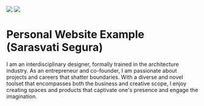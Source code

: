 <a href="https://codeclimate.com/repos/5f4ec32b952dee01b70001fd/maintainability"><img src="https://api.codeclimate.com/v1/badges/c9b86d84e966790b8bca/maintainability" /></a>
<a href="https://codeclimate.com/repos/5f4ec32b952dee01b70001fd/test_coverage"><img src="https://api.codeclimate.com/v1/badges/c9b86d84e966790b8bca/test_coverage" /></a>
# Personal Website Example (Sarasvati Segura)

I am an interdisciplinary designer, formally trained in the architecture industry. As an entrepreneur and co-founder, I am passionate about projects and careers that shatter boundaries. With a diverse and novel toolset that encompasses both the business and creative scope, I enjoy creating spaces and products that captivate one's presence and engage the imagination.
